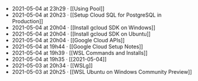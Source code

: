 - 2021-05-04 at 23h29 · [[Using Pool]]
- 2021-05-04 at 20h23 · [[Setup Cloud SQL for PostgreSQL in Production]]
- 2021-05-04 at 20h04 · [[Install gcloud SDK on Windows]]
- 2021-05-04 at 20h04 · [[Install gcloud SDK on Ubuntu]]
- 2021-05-04 at 20h04 · [[Google Cloud APIs]]
- 2021-05-04 at 19h44 · [[Google Cloud Setup Notes]]
- 2021-05-04 at 19h39 · [[WSL Commands and Installs]]
- 2021-05-04 at 19h35 · [[2021-05-04]]
- 2021-05-03 at 20h34 · [[WSLg]]
- 2021-05-03 at 20h25 · [[WSL Ubuntu on Windows Community Preview]]
